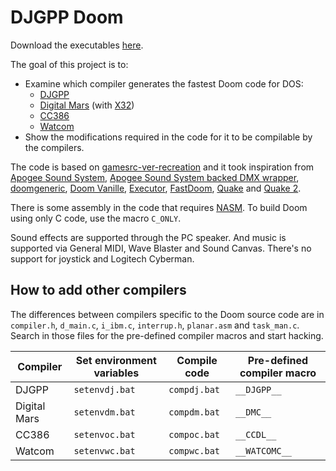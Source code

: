 # DJGPP Doom
Download the executables [here](https://github.com/FrenkelS/djdoom/releases).

The goal of this project is to:
* Examine which compiler generates the fastest Doom code for DOS:
  - [DJGPP](https://github.com/andrewwutw/build-djgpp)
  - [Digital Mars](https://digitalmars.com) (with [X32](https://github.com/Olde-Skuul/KitchenSink/tree/master/sdks/dos/x32))
  - [CC386](https://ladsoft.tripod.com/cc386_compiler.html)
  - [Watcom](https://github.com/open-watcom/open-watcom-v2)
* Show the modifications required in the code for it to be compilable by the compilers.

The code is based on [gamesrc-ver-recreation](https://bitbucket.org/gamesrc-ver-recreation/doom)
and it took inspiration from
[Apogee Sound System](https://bitbucket.org/gamesrc-ver-recreation/audiolib),
[Apogee Sound System backed DMX wrapper](https://bitbucket.org/gamesrc-ver-recreation/apodmx),
[doomgeneric](https://github.com/ozkl/doomgeneric),
[Doom Vanille](https://github.com/AXDOOMER/doom-vanille),
[Executor](https://github.com/ctm/executor),
[FastDoom](https://github.com/viti95/FastDoom),
[Quake](https://github.com/id-Software/Quake) and
[Quake 2](https://github.com/id-Software/Quake-2).

There is some assembly in the code that requires [NASM](https://www.nasm.us).
To build Doom using only C code, use the macro `C_ONLY`.

Sound effects are supported through the PC speaker.
And music is supported via General MIDI, Wave Blaster and Sound Canvas.
There's no support for joystick and Logitech Cyberman.

## How to add other compilers
The differences between compilers specific to the Doom source code are in `compiler.h`, `d_main.c`, `i_ibm.c`, `interrup.h`, `planar.asm` and `task_man.c`.
Search in those files for the pre-defined compiler macros and start hacking.

|Compiler    |Set environment variables|Compile code|Pre-defined compiler macro|
|------------|-------------------------|------------|--------------------------|
|DJGPP       |`setenvdj.bat`           |`compdj.bat`|`__DJGPP__`               |
|Digital Mars|`setenvdm.bat`           |`compdm.bat`|`__DMC__`                 |
|CC386       |`setenvoc.bat`           |`compoc.bat`|`__CCDL__`                |
|Watcom      |`setenvwc.bat`           |`compwc.bat`|`__WATCOMC__`             |
